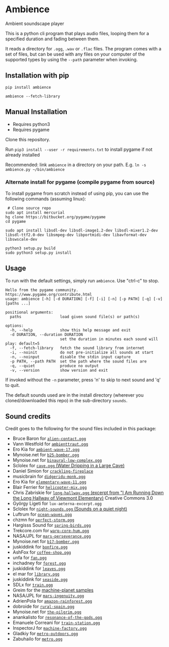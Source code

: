 # Ambience

Ambient soundscape player

This is a python cli program that plays audio files, looping them for a specified
duration and fading between them.

It reads a directory for `.ogg`, `.wav` or `.flac` files. The program comes
with a set of files, but can be used with any files on your computer of the
supported types by using the `--path` parameter when invoking.

## Installation with pip

```
pip install ambience

ambience --fetch-library
```

## Manual Installation

 - Requires python3
 - Requires pygame

Clone this repository.

Run `pip3 install --user -r requirements.txt` to install pygame if not already installed

Recommended: link `ambience` in a directory on your path. E.g. `ln -s ambience.py ~/bin/ambience`

### Alternate install for pygame (compile pygame from source)

To install pygame from scratch instead of using pip, you can use the following
commands (assuming linux):

```
 # Clone source repo
sudo apt install mercurial
hg clone https://bitbucket.org/pygame/pygame
cd pygame

sudo apt install libsdl-dev libsdl-image1.2-dev libsdl-mixer1.2-dev libsdl-ttf2.0-dev libsmpeg-dev libportmidi-dev libavformat-dev libswscale-dev

python3 setup.py build
sudo python3 setup.py install
```

## Usage

To run with the default settings, simply run `ambience`. Use "ctrl-c" to stop.

```
Hello from the pygame community. https://www.pygame.org/contribute.html
usage: ambience [-h] [-d DURATION] [-f] [-i] [-n] [-p PATH] [-q] [-v] [paths ...]

positional arguments:
  paths                 load given sound file(s) or path(s)

options:
  -h, --help            show this help message and exit
  -d DURATION, --duration DURATION
                        set the duration in minutes each sound will play: default=5
  -f, --fetch-library   fetch the sound library from internet
  -i, --noinit          do not pre-initialize all sounds at start
  -n, --noinput         disable the stdin input capture
  -p PATH, --path PATH  set the path where the sound files are
  -q, --quiet           produce no output
  -v, --version         show version and exit
```

If invoked without the `-n` parameter, press 'n' to skip to next sound and 'q'
to quit.

The default sounds used are in the install directory (wherever you
cloned/downloaded this repo) in the sub-directory `sounds`.

## Sound credits

Credit goes to the following for the sound files included in this package:

- Bruce Baron for [`alien-contact.ogg`](https://freesound.org/people/Sclolex/sounds/149131/)
- Vann Westfold for [`ambienttraut.ogg`](https://freesound.org/people/Vann%20Westfold/sounds/34308/)
- Ero Kia for [`ambient-wave-17.ogg`](https://freesound.org/people/deleted_user_2731495/sounds/395837/)
- Mynoise.net for [`b25-bomber.ogg`](https://mynoise.net/NoiseMachines/propellerNoiseGenerator.php?l=32353333252532141414&m=&d=0)
- Mynoise.net for [`binaural-low-complex.ogg`](https://mynoise.net/NoiseMachines/binauralBrainwaveGenerator.php?l=61565146413633292522&m=&d=0)
- Sclolex for [`cave.ogg` (Water Dripping in a Large Cave)](https://freesound.org/people/Sclolex/sounds/177958/)
- Daniel Simion for [`crackling-fireplace`](http://soundbible.com/2178-Crackling-Fireplace.html)
- musicbrain for [`didgeridu-monk.ogg`](https://freesound.org/people/musicbrain/sounds/376577/)
- Ero Kia for [`elementary-wave-11.ogg`](https://freesound.org/people/deleted_user_2731495/sounds/183881/)
- Blair Ferrier for [`helicopter-mix.ogg`](https://freesound.org/people/nofeedbak/sounds/41171/)
- Chris Zabriskie for [`long-hallway.ogg` (excerpt from "I Am Running Down the Long Hallway of Viewmont Elementary)](http://freemusicarchive.org/music/Chris_Zabriskie/I_Am_a_Man_Who_Will_Fight_for_Your_Honor/I_Am_Running_Down_the_Long_Hallway_of_Viewmont_Elementary") Creative Commons 3.0
- György Ligeti for `lux-aeterna-excerpt.ogg`
- Sclolex for [`night-sounds.ogg` (Sounds on a quiet night)](https://freesound.org/people/Sclolex/sounds/342106/)
- Luftrum for [`ocean-waves.ogg`](https://freesound.org/people/Luftrum/sounds/48412/)
- chzmn for [`perfect-storm.ogg`](https://weather.ambient-mixer.com/the-perfect-storm)
- Hargisss Sound for [`spring-birds.ogg`](https://freesound.org/people/hargissssound/sounds/345851/)
- Trekcore.com for [`warp-core-hum.ogg`](http://www.trekcore.com/audio/)
- NASA/JPL for [`mars-perseverance.ogg`](https://mars.nasa.gov/resources/25399/in-flight-perseverance-rovers-interplanetary-sound/)
- Mynoise.net for [`b17-bomber.ogg`](https://mynoise.net/NoiseMachines/propellerNoiseGenerator.php?l=46504747000046202020)
- juskiddink for [`bonfire.ogg`](https://freesound.org/people/juskiddink/sounds/65795/)
- AshFox for [`coffee-shop.ogg`](https://freesound.org/people/AshFox/sounds/172968/)
- unfa for [`fan.ogg`](https://freesound.org/people/unfa/sounds/170869/)
- inchadney for [`forest.ogg`](https://freesound.org/people/inchadney/sounds/56611/)
- juskiddink for [`leaves.ogg`](https://freesound.org/people/juskiddink/sounds/78955/)
- el mar for [`library.ogg`](https://freesound.org/people/el_mar/sounds/171008/)
- juskiddink for [`seaside.ogg`](https://freesound.org/people/juskiddink/sounds/194868/)
- SDLx for [`train.ogg`](https://freesound.org/people/SDLx/sounds/259988/)
- Greim for the [machine-planet samples](https://greim.github.io/machine-planet/)
- NASA/JPL for [`mars-ingenuity.ogg`](https://mars.nasa.gov/resources/25893/listen-to-nasas-ingenuity-mars-helicopter-in-flight/)
- AdrienPola for [`amazon-rainforest.ogg`](https://freesound.org/people/AdrienPola/sounds/413976/)
- dobroide for [`rural-spain.ogg`](https://freesound.org/people/dobroide/sounds/269218/)
- Mynoise.net for [`the-pilgrim.ogg`](https://mynoise.net/NoiseMachines/tongueDrumSoundscapeGenerator.php)
- anankalisto for [`resonance-of-the-gods.ogg`](https://freesound.org/people/anankalisto/sounds/139050/)
- Emanuele Correani for [`train-station.ogg`](https://freesound.org/people/Emanuele_Correani/sounds/332769/)
- InspectorJ for [`machine-factory.ogg`](https://freesound.org/people/InspectorJ/sounds/385943/)
- Gladkiy for [`metro-outdoors.ogg`](https://freesound.org/people/gladkiy/sounds/333361/)
- Zabuhailo for [`metro.ogg`](https://freesound.org/people/Zabuhailo/sounds/193742/)
